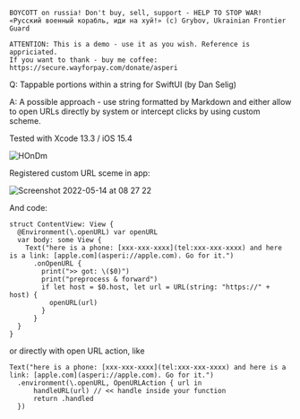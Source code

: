 ```
BOYCOTT on russia! Don't buy, sell, support - HELP TO STOP WAR!
«Русский военный корабль, иди на хуй!» (c) Grybov, Ukrainian Frontier Guard

ATTENTION: This is a demo - use it as you wish. Reference is appriciated.
If you want to thank - buy me coffee: https://secure.wayforpay.com/donate/asperi
```

Q: Tappable portions within a string for SwiftUI (by Dan Selig)

A: A possible approach - use string formatted by Markdown and either allow to open URLs directly by system or intercept clicks by using custom scheme.

Tested with Xcode 13.3 / iOS 15.4

![HOnDm](https://user-images.githubusercontent.com/62171579/168412041-e0894604-0f90-4ce6-bad9-3b003d563f7d.png)

Registered custom URL sceme in app:

![Screenshot 2022-05-14 at 08 27 22](https://user-images.githubusercontent.com/62171579/168412058-bf31e3ac-10ce-4610-bd25-ba079db7d634.png)

And code:

```
struct ContentView: View {
  @Environment(\.openURL) var openURL
  var body: some View {
    Text("here is a phone: [xxx-xxx-xxxx](tel:xxx-xxx-xxxx) and here is a link: [apple.com](asperi://apple.com). Go for it.")
      .onOpenURL {
        print(">> got: \($0)")
        print("preprocess & forward")
        if let host = $0.host, let url = URL(string: "https://" + host) {
          openURL(url)
        }
      }
  }
}
```

or directly with open URL action, like

    Text("here is a phone: [xxx-xxx-xxxx](tel:xxx-xxx-xxxx) and here is a link: [apple.com](asperi://apple.com). Go for it.")
      .environment(\.openURL, OpenURLAction { url in
          handleURL(url) // << handle inside your function
          return .handled
      })
